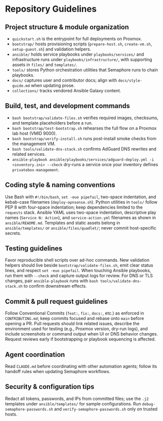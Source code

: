# Repository Guidelines

## Project structure & module organization
- `quickstart.sh` is the entrypoint for full deployments on Proxmox.
- `bootstrap/` hosts provisioning scripts (`prepare-host.sh`, `create-vm.sh`, `setup-guest.sh`) and validation helpers.
- `ansible/` holds service playbooks under `playbooks/services/` and infrastructure runs under `playbooks/infrastructure/`, with supporting assets in `files/` and `templates/`.
- `tools/` stores Python orchestration utilities that Semaphore runs to chain playbooks.
- `docs/` captures user and contributor docs; align with `docs/style-guide.md` when updating prose.
- `collections/` tracks vendored Ansible Galaxy content.

## Build, test, and development commands
- `bash bootstrap/validate-files.sh` verifies required images, checksums, and template placeholders before a run.
- `bash bootstrap/test-bootstrap.sh` rehearses the full flow on a Proxmox lab host (VMID 9000).
- `bash bootstrap/verify-install.sh` runs post-install smoke checks from the management VM.
- `bash tools/validate-dns-stack.sh` confirms AdGuard DNS rewrites and related services.
- `ansible-playbook ansible/playbooks/services/adguard-deploy.yml -i <inventory.ini> --check` dry-runs a service once your inventory defines `privatebox-management`.

## Coding style & naming conventions
Use Bash with `#!/bin/bash`, `set -euo pipefail`, two-space indentation, and kebab-case filenames (`deploy-opnsense.sh`). Python utilities in `tools/` follow PEP 8 with four-space indentation; keep dependencies limited to the `requests` stack. Ansible YAML uses two-space indentation, descriptive play names (`Service N: Action`), and `service-action.yml` filenames as shown in `ansible/README.md`. Templates and static assets belong in `ansible/templates/` or `ansible/files/quadlet/`; never commit host-specific secrets.

## Testing guidelines
Favor reproducible shell scripts over ad-hoc commands. New validation helpers should live beside `bootstrap/validate-files.sh`, emit clear status lines, and respect `set -euo pipefail`. When touching Ansible playbooks, run them with `--check` and capture output logs for review. For DNS or TLS changes, pair `ansible-playbook` runs with `bash tools/validate-dns-stack.sh` to confirm downstream effects.

## Commit & pull request guidelines
Follow Conventional Commits (`feat:`, `fix:`, `docs:`, etc.) as enforced in `CONTRIBUTING.md`; keep commits focused and rebase onto `main` before opening a PR. Pull requests should link related issues, describe the environment used for testing (e.g., Proxmox version, dry-run logs), and include screenshots or command output when UI or DNS behavior changes. Request reviews early if bootstrapping or playbook sequencing is affected.

## Agent coordination
Read `CLAUDE.md` before coordinating with other automation agents; follow its handoff rules when updating Semaphore workflows.

## Security & configuration tips
Redact all tokens, passwords, and IPs from committed files; use the `.j2` templates under `ansible/templates/` for sample configurations. Run `debug-semaphore-passwords.sh` and `verify-semaphore-passwords.sh` only on trusted hosts.
